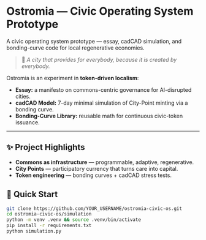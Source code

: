 # Ostromia — Civic Operating System Prototype
A civic operating system prototype — essay, cadCAD simulation, and bonding-curve code for local regenerative economies.


> 🌱 *A city that provides for everybody, because it is created by everybody.*

Ostromia is an experiment in **token-driven localism**:  
- **Essay:** a manifesto on commons-centric governance for AI-disrupted cities.  
- **cadCAD Model:** 7-day minimal simulation of City-Point minting via a bonding curve.  
- **Bonding-Curve Library:** reusable math for continuous civic-token issuance.

---

## ✨ Project Highlights
- **Commons as infrastructure** — programmable, adaptive, regenerative.  
- **City Points** — participatory currency that turns care into capital.  
- **Token engineering** — bonding curves + cadCAD stress tests.

## 🚀 Quick Start

```bash
git clone https://github.com/YOUR_USERNAME/ostromia-civic-os.git
cd ostromia-civic-os/simulation
python -m venv .venv && source .venv/bin/activate
pip install -r requirements.txt
python simulation.py
